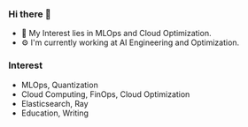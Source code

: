 ### Hi there 👋

- 🌱 My Interest lies in MLOps and Cloud Optimization.
- ⚙️ I'm currently working at AI Engineering and Optimization.

### Interest
- MLOps, Quantization
- Cloud Computing, FinOps, Cloud Optimization
- Elasticsearch, Ray
- Education, Writing
